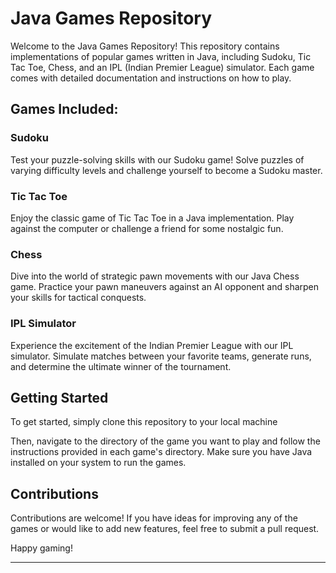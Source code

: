 
# Java Games Repository

Welcome to the Java Games Repository! This repository contains implementations of popular games written in Java, including Sudoku, Tic Tac Toe, Chess, and an IPL (Indian Premier League) simulator. Each game comes with detailed documentation and instructions on how to play.

## Games Included:

### Sudoku

Test your puzzle-solving skills with our Sudoku game! Solve puzzles of varying difficulty levels and challenge yourself to become a Sudoku master.

### Tic Tac Toe

Enjoy the classic game of Tic Tac Toe in a Java implementation. Play against the computer or challenge a friend for some nostalgic fun.

### Chess

Dive into the world of strategic pawn movements with our Java Chess game. Practice your pawn maneuvers against an AI opponent and sharpen your skills for tactical conquests.

### IPL Simulator

Experience the excitement of the Indian Premier League with our IPL simulator. Simulate matches between your favorite teams, generate runs, and determine the ultimate winner of the tournament.

## Getting Started

To get started, simply clone this repository to your local machine


Then, navigate to the directory of the game you want to play and follow the instructions provided in each game's directory. Make sure you have Java installed on your system to run the games.

## Contributions

Contributions are welcome! If you have ideas for improving any of the games or would like to add new features, feel free to submit a pull request.

Happy gaming!

---

